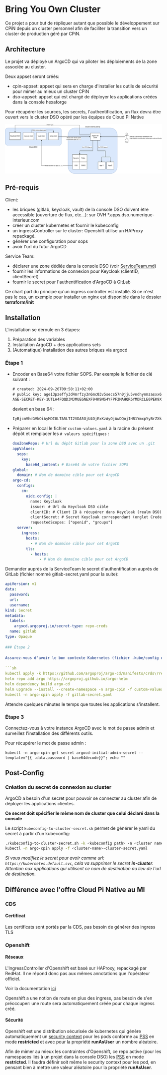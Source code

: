# Bring You Own Cluster

Ce projet a pour but de répliquer autant que possible le développement sur CPiN depuis un cluster personnel afin de faciliter la transition vers un cluster de production géré par CPiN.

## Architecture

Le projet va déployé un ArgoCD qui va piloter les déploiements de la zone associée au cluster.

Deux appset seront créés:

- cpin-appset: appset qui sera en charge d'installer les outils de sécurité pour mimer au mieux un cluster CPiN
- dso-appset: appset qui est chargé de déployer les applications créées dans la console hexaforge

Pour récupérer les sources, les secrets, l'authentification, un flux devra être ouvert vers le cluster DSO opéré par les équipes de Cloud Pi Native

![architecture](docs/img/architecture.png)


## Pré-requis

Client:

- les briques (gitlab, keycloak, vault) de la console DSO doivent être accessible (ouverture de flux, etc...): sur OVH *.apps.dso.numerique-interieur.com
- créer un cluster kubernetes et fournir le kubeconfig
- un ingressController sur le cluster: Openshift utilise un HAProxy repackagé.
- générer une configuration pour sops
- avoir l'url du futur ArgoCD

Service Team:

- déclarer une zone dédiée dans la console DSO (voir [ServiceTeam.md](ServiceTeam.md))
- fournir les informations de connexion pour Keycloak (clientID, clientSecret)
- fournir le secret pour l'authentification d'ArgoCD à GitLab

Ce chart part du principe qu'un ingress controller est installé. Si ce n'est pas le cas, un exemple pour installer un nginx est disponible dans le dossier **terraform/init**

## Installation

L'installation se déroule en 3 étapes:

1. Préparation des variables
2. Installation ArgoCD + des applications sets
3. (Automatique) Installation des autres briques via argocd

### Étape 1

- Encoder en Base64 votre fichier SOPS. Par exemple le fichier de clé suivant :

  ```txt
  # created: 2024-09-26T09:58:11+02:00
  # public key: age13pzeffy3d4mrfzy3n6mc03v5secs57n0jju5vndhynmzasxx63lq33y3gm
  AGE-SECRET-KEY-1UTLA4FQQD3MJMUEGNEXF94K9MS4YFPF2MAHQR6YMDRCLE0PEK9XSQKQE4T
  ```

  devient en base 64 :

  ```txt
  IyBjcmVhdGVkOiAyMDI0LTA5LTI2VDA5OjU4OjExKzAyOjAwDQojIHB1YmxpYyBrZXk6IGFnZTEzcHplZmZ5M2Q0bXJmenkzbjZtYzAzdjVzZWNzNTduMGpqdTV2bmRoeW5temFzeHg2M2xxMzN5M2dtDQpBR0UtU0VDUkVULUtFWS0xVVRMQTRGUVFEM01KTVVFR05FWEY5NEs5TVM0WUZQRjJNQUhRUjZZTURSQ0xFMFBFSzlYU1FLUUU0VA==
  ```

- Préparer en local le fichier `custom-values.yaml` à la racine du présent dépôt et remplacer les `# valeurs spécifiques` :

  ```yaml
  dsoZoneRepo: # Url du dépôt Gitlab pour la zone DSO avec un .git
  appValues:
    sops:
      key:
        base64_content: # Base64 de votre fichier SOPS
  global:
    domain: # Nom de domaine cible pour cet ArgoCD
  argo-cd:
    configs:
      cm:
        oidc.config: |
          name: Keycloak
          issuer: # Url du Keycloak DSO cible
          clientID: # Client ID à récupérer dans Keycloak (realm DSO)
          clientSecret: # Secret Keycloak correspondant (onglet Credentials)
          requestedScopes: ["openid", "groups"]
    server:
      ingress:
        hosts:
          - # Nom de domaine cible pour cet ArgoCD
        tls:
          - hosts:
              - # Nom de domaine cible pour cet ArgoCD
  ```

Demander auprès de la ServiceTeam le secret d'authentification auprès de GitLab (fichier nommé gitlab-secret.yaml pour la suite):

```yaml
apiVersion: v1
data:
  password: 
  url: 
  username: 
kind: Secret
metadata:
  labels:
    argocd.argoproj.io/secret-type: repo-creds
  name: gitlab
type: Opaque

### Étape 2

Assurez-vous d'avoir le bon contexte Kubernetes (fichier .kube/config ou variable d'environnement KUBECONFIG) et lancez les commandes suivantes :

```sh
kubectl apply -k https://github.com/argoproj/argo-cd/manifests/crds\?ref\=stable
helm repo add argo https://argoproj.github.io/argo-helm
helm dependency build argo-cd
helm upgrade --install --create-namespace -n argo-cpin -f custom-values.yaml argocd argo-cd
kubectl -n argo-cpin apply -f gitlab-secret.yaml
```

Attendre quelques minutes le temps que toutes les applications s'installent.

### Étape 3

Connectez-vous à votre instance ArgoCD avec le mot de passe admin et surveillez l'installation des différents outils.

Pour récupérer le mot de passe admin :

```shell
kubectl -n argo-cpin get secret argocd-initial-admin-secret --template="{{ .data.password | base64decode}}"; echo ""
```

## Post-Config

### Création du secret de connexion au cluster

ArgoCD a besoin d'un secret pour pouvoir se connecter au cluster afin de déployer les applications clientes.

**Ce secret doit spécifier le même nom de cluster que celui déclaré dans la console**

Le script `kubeconfig-to-cluster-secret.sh` permet de générer le yaml du secret à partir d'un kubeconfig:

```sh
./kubeconfig-to-cluster-secret.sh -k <kubeconfig path> -n <cluster name> [-c <context_name>] [-i <https://cluster_api_ip:443>]
kubectl -n argo-cpin apply -f <cluster-name>-cluster-secret.yaml
```

*Si vous modifiez le secret pour avoir comme url: `https://kubernetes.default.svc`, cela va supprimer le secret **in-cluster**. Attention aux applications qui utilisent ce nom de destination au lieu de l'url de destination.*

## Différence avec l'offre Cloud Pi Native au MI

### CDS

#### Certificat

Les certificats sont portés par la CDS, pas besoin de générer des ingress TLS

### Openshift

#### Réseaux

L'IngressController d'Openshift est basé sur HAProxy, repackagé par RedHat. Il ne répond donc pas aux mêmes annotations que l'opérateur officiel.

Voir la documentation [ici](https://docs.openshift.com/container-platform/4.15/networking/routes/route-configuration.html#nw-route-specific-annotations_route-configuration)

Openshift a une notion de route en plus des ingress, pas besoin de s'en préoccuper: une route sera automatiquement créée pour chaque ingress créé.

#### Sécurité

Openshift est une distribution sécurisée de kubernetes qui génère automatiquement un [security context](https://kubernetes.io/docs/tasks/configure-pod-container/security-context/) pour les pods conforme au [PSS](https://kubernetes.io/docs/concepts/security/pod-security-standards/) en mode **restricted** et avec pour la propriété **runAsUser** un nombre aléatoire.

Afin de mimer au mieux les contraintes d'Openshift, ce repo active (pour les namespaces liés à un projet dans la console DSO) les [PSS](https://kubernetes.io/docs/concepts/security/pod-security-standards/) en mode **restricted**. Il faudra définir soit même le security context pour les pod, en pensant bien à mettre une valeur aléatoire pour la propriété **runAsUser**.
